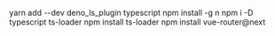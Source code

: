 yarn add --dev deno_ls_plugin typescript
npm install -g n
npm i -D typescript ts-loader
npm install ts-loader
npm install vue-router@next